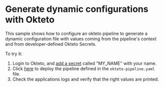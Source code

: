 # Generate dynamic configurations with Okteto

This sample shows how to configure an okteto pipeline to generate a dynamic configuration file with values coming from the pipeline's context and from developer-defined Okteto Secrets. 

To try it:
1. Login to Okteto, and [add a secret](https://cloud.okteto.com/#/settings/secrets) called "MY_NAME" with your name.
2. Click [here](https://cloud.okteto.com/deploy?repository=https://github.com/okteto/pipeline-with-generated-secrets) to deploy the pipeline defined in the `okteto-pipeline.yaml` file.
3. Check the applications logs and verify that the right values are printed.

